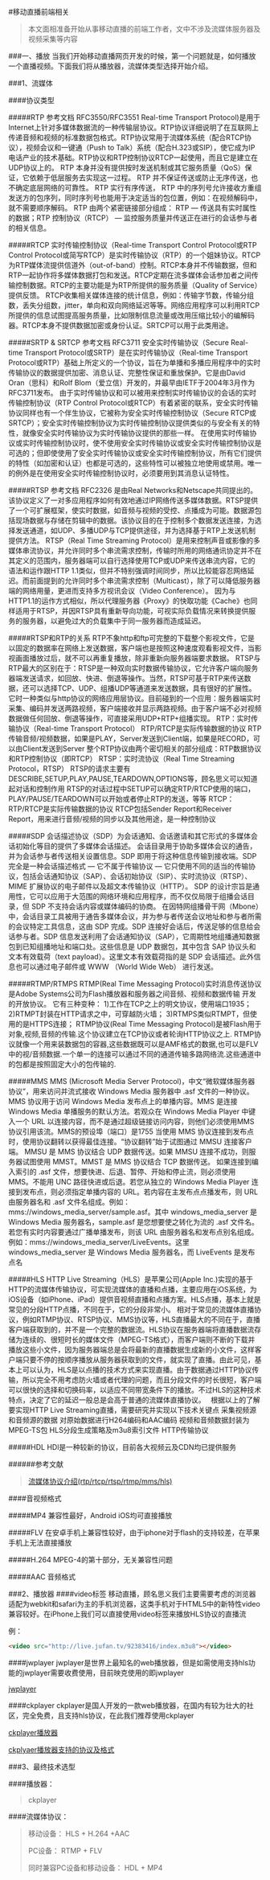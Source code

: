 #移动直播前端相关
> 本文面相准备开始从事移动直播的前端工作者，文中不涉及流媒体服务器及视频采集等内容

###一、播放
当我们开始移动直播网页开发的时候，第一个问题就是，如何播放一个直播视频。下面我们将从播放器，流媒体类型选择开始介绍。

###1、流媒体

####协议类型

#####RTP
    参考文档 RFC3550/RFC3551
    Real-time Transport Protocol)是用于Internet上针对多媒体数据流的一种传输层协议。RTP协议详细说明了在互联网上传递音频和视频的标准数据包格式。RTP协议常用于流媒体系统（配合RTCP协议），视频会议和一键通（Push to Talk）系统（配合H.323或SIP），使它成为IP电话产业的技术基础。RTP协议和RTP控制协议RTCP一起使用，而且它是建立在UDP协议上的。 
    RTP 本身并没有提供按时发送机制或其它服务质量（QoS）保证，它依赖于低层服务去实现这一过程。 RTP 并不保证传送或防止无序传送，也不确定底层网络的可靠性。 RTP 实行有序传送， RTP 中的序列号允许接收方重组发送方的包序列，同时序列号也能用于决定适当的包位置，例如：在视频解码中，就不需要顺序解码。
    RTP 由两个紧密链接部分组成： RTP ― 传送具有实时属性的数据；RTP 控制协议（RTCP） ― 监控服务质量并传送正在进行的会话参与者的相关信息。
      
#####RTCP
    实时传输控制协议（Real-time Transport Control Protocol或RTP Control Protocol或简写RTCP）是实时传输协议（RTP）的一个姐妹协议。RTCP为RTP媒体流提供信道外（out-of-band）控制。RTCP本身并不传输数据，但和RTP一起协作将多媒体数据打包和发送。RTCP定期在流多媒体会话参加者之间传输控制数据。RTCP的主要功能是为RTP所提供的服务质量（Quality of Service）提供反馈。
    RTCP收集相关媒体连接的统计信息，例如：传输字节数，传输分组数，丢失分组数，jitter，单向和双向网络延迟等等。网络应用程序可以利用RTCP所提供的信息试图提高服务质量，比如限制信息流量或改用压缩比较小的编解码器。RTCP本身不提供数据加密或身份认证。SRTCP可以用于此类用途。

#####SRTP & SRTCP
    参考文档 RFC3711
    安全实时传输协议（Secure Real-time Transport Protocol或SRTP）是在实时传输协议（Real-time Transport Protocol或RTP）基础上所定义的一个协议，旨在为单播和多播应用程序中的实时传输协议的数据提供加密、消息认证、完整性保证和重放保护。它是由David Oran（思科）和Rolf Blom（爱立信）开发的，并最早由IETF于2004年3月作为RFC3711发布。
    由于实时传输协议和可以被用来控制实时传输协议的会话的实时传输控制协议（RTP Control Protocol或RTCP）有着紧密的联系，安全实时传输协议同样也有一个伴生协议，它被称为安全实时传输控制协议（Secure RTCP或SRTCP）；安全实时传输控制协议为实时传输控制协议提供类似的与安全有关的特性，就像安全实时传输协议为实时传输协议提供的那些一样。
    在使用实时传输协议或实时传输控制协议时，使不使用安全实时传输协议或安全实时传输控制协议是可选的；但即使使用了安全实时传输协议或安全实时传输控制协议，所有它们提供的特性（如加密和认证）也都是可选的，这些特性可以被独立地使用或禁用。唯一的例外是在使用安全实时传输控制协议时，必须要用到其消息认证特性。

#####RTSP
    参考文档 RFC2326
    是由Real Networks和Netscape共同提出的。该协议定义了一对多应用程序如何有效地通过IP网络传送多媒体数据。RTSP提供了一个可扩展框架，使实时数据，如音频与视频的受控、点播成为可能。数据源包括现场数据与存储在剪辑中的数据。该协议目的在于控制多个数据发送连接，为选择发送通道，如UDP、多播UDP与TCP提供途径，并为选择基于RTP上发送机制提供方法。
    RTSP（Real Time Streaming Protocol）是用来控制声音或影像的多媒体串流协议，并允许同时多个串流需求控制，传输时所用的网络通讯协定并不在其定义的范围内，服务器端可以自行选择使用TCP或UDP来传送串流内容，它的语法和运作跟HTTP 1.1类似，但并不特别强调时间同步，所以比较能容忍网络延迟。而前面提到的允许同时多个串流需求控制（Multicast），除了可以降低服务器端的网络用量，更进而支持多方视讯会议（Video Conference）。 因为与HTTP1.1的运作方式相似，所以代理服务器《Proxy》的快取功能《Cache》也同样适用于RTSP，并因RTSP具有重新导向功能，可视实际负载情况来转换提供服务的服务器，以避免过大的负载集中于同一服务器而造成延迟。

#####RTSP和RTP的关系
    RTP不象http和ftp可完整的下载整个影视文件，它是以固定的数据率在网络上发送数据，客户端也是按照这种速度观看影视文件，当影视画面播放过后，就不可以再重复播放，除非重新向服务器端要求数据。
    RTSP与RTP最大的区别在于：RTSP是一种双向实时数据传输协议，它允许客户端向服务器端发送请求，如回放、快进、倒退等操作。当然，RTSP可基于RTP来传送数据，还可以选择TCP、UDP、组播UDP等通道来发送数据，具有很好的扩展性。它时一种类似与http协议的网络应用层协议。目前碰到的一个应用：服务器端实时采集、编码并发送两路视频，客户端接收并显示两路视频。由于客户端不必对视频数据做任何回放、倒退等操作，可直接采用UDP+RTP+组播实现。
    RTP：实时传输协议（Real-time Transport Protocol） 
	RTP/RTCP是实际传输数据的协议 
	RTP传输音频/视频数据，如果是PLAY，Server发送到Client端，如果是RECORD，可以由Client发送到Server 
	整个RTP协议由两个密切相关的部分组成：RTP数据协议和RTP控制协议（即RTCP） 
	RTSP：实时流协议（Real Time Streaming Protocol，RTSP） 
	RTSP的请求主要有DESCRIBE,SETUP,PLAY,PAUSE,TEARDOWN,OPTIONS等，顾名思义可以知道起对话和控制作用 
	RTSP的对话过程中SETUP可以确定RTP/RTCP使用的端口，PLAY/PAUSE/TEARDOWN可以开始或者停止RTP的发送，等等 
	RTCP： 
	RTP/RTCP是实际传输数据的协议 
	RTCP包括Sender Report和Receiver Report，用来进行音频/视频的同步以及其他用途，是一种控制协议	
	
#####SDP
    会话描述协议（SDP）为会话通知、会话邀请和其它形式的多媒体会话初始化等目的提供了多媒体会话描述。
    会话目录用于协助多媒体会议的通告，并为会话参与者传送相关设置信息。SDP 即用于将这种信息传输到接收端。SDP 完全是一种会话描述格式 ― 它不属于传输协议 ― 它只使用不同的适当的传输协议，包括会话通知协议（SAP）、会话初始协议（SIP）、实时流协议（RTSP）、MIME 扩展协议的电子邮件以及超文本传输协议（HTTP）。
    SDP 的设计宗旨是通用性，它可以应用于大范围的网络环境和应用程序，而不仅仅局限于组播会话目录，但 SDP 不支持会话内容或媒体编码的协商。
    在因特网组播骨干网（Mbone）中，会话目录工具被用于通告多媒体会议，并为参与者传送会议地址和参与者所需的会议特定工具信息，这由 SDP 完成。SDP 连接好会话后，传送足够的信息给会话参与者。SDP 信息发送利用了会话通知协议（SAP），它周期性地组播通知数据包到已知组播地址和端口处。这些信息是 UDP 数据包，其中包含 SAP 协议头和文本有效载荷（text payload）。这里文本有效载荷指的是 SDP 会话描述。此外信息也可以通过电子邮件或 WWW （World Wide Web） 进行发送。

#####RTMP/RTMPS
    RTMP(Real Time Messaging Protocol)实时消息传送协议是Adobe Systems公司为Flash播放器和服务器之间音频、视频和数据传输 开发的开放协议。
	它有三种变种：
	1)工作在TCP之上的明文协议，使用端口1935；
	2)RTMPT封装在HTTP请求之中，可穿越防火墙；
	3)RTMPS类似RTMPT，但使用的是HTTPS连接；
    RTMP协议(Real Time Messaging Protocol)是被Flash用于对象,视频,音频的传输.这个协议建立在TCP协议或者轮询HTTP协议之上.
    RTMP协议就像一个用来装数据包的容器,这些数据既可以是AMF格式的数据,也可以是FLV中的视/音频数据.一个单一的连接可以通过不同的通道传输多路网络流.这些通道中的包都是按照固定大小的包传输的.

#####MMS
	MMS (Microsoft Media Server Protocol)，中文“微软媒体服务器协议”，用来访问并流式接收 Windows Media 服务器中 .asf 文件的一种协议。MMS 协议用于访问 Windows Media 发布点上的单播内容。MMS 是连接 Windows Media 单播服务的默认方法。若观众在 Windows Media Player 中键入一个 URL 以连接内容，而不是通过超级链接访问内容，则他们必须使用MMS 协议引用该流。MMS的预设埠（端口）是1755
    当使用 MMS 协议连接到发布点时，使用协议翻转以获得最佳连接。“协议翻转”始于试图通过 MMSU 连接客户端。 MMSU 是 MMS 协议结合 UDP 数据传送。如果 MMSU 连接不成功，则服务器试图使用 MMST。MMST 是 MMS 协议结合 TCP 数据传送。
	如果连接到编入索引的 .asf 文件，想要快进、后退、暂停、开始和停止流，则必须使用 MMS。不能用 UNC 路径快进或后退。若您从独立的 Windows Media Player 连接到发布点，则必须指定单播内容的 URL。若内容在主发布点点播发布，则 URL 由服务器名和 .asf 文件名组成。例如：mms://windows_media_server/sample.asf。其中 windows_media_server 是 Windows Media 服务器名，sample.asf 是您想要使之转化为流的 .asf 文件名。
	若您有实时内容要通过广播单播发布，则该 URL 由服务器名和发布点别名组成。例如：mms://windows_media_server/LiveEvents。这里 windows_media_server 是 Windows Media 服务器名，而 LiveEvents 是发布点名

#####HLS
	HTTP Live Streaming（HLS）是苹果公司(Apple Inc.)实现的基于HTTP的流媒体传输协议，可实现流媒体的直播和点播，主要应用在iOS系统，为iOS设备（如iPhone、iPad）提供音视频直播和点播方案。HLS点播，基本上就是常见的分段HTTP点播，不同在于，它的分段非常小。
    相对于常见的流媒体直播协议，例如RTMP协议、RTSP协议、MMS协议等，HLS直播最大的不同在于，直播客户端获取到的，并不是一个完整的数据流。HLS协议在服务器端将直播数据流存储为连续的、很短时长的媒体文件（MPEG-TS格式），而客户端则不断的下载并播放这些小文件，因为服务器端总是会将最新的直播数据生成新的小文件，这样客户端只要不停的按顺序播放从服务器获取到的文件，就实现了直播。由此可见，基本上可以认为，HLS是以点播的技术方式来实现直播。由于数据通过HTTP协议传输，所以完全不用考虑防火墙或者代理的问题，而且分段文件的时长很短，客户端可以很快的选择和切换码率，以适应不同带宽条件下的播放。不过HLS的这种技术特点，决定了它的延迟一般总是会高于普通的流媒体直播协议。　
    根据以上的了解要实现HTTP Live Streaming直播，需要研究并实现以下技术关键点
	采集视频源和音频源的数据
	对原始数据进行H264编码和AAC编码
	视频和音频数据封装为MPEG-TS包
	HLS分段生成策略及m3u8索引文件
	HTTP传输协议

#####HDL
	HDl是一种较新的协议，目前各大视频云及CDN均已提供服务

######参考文献
> [流媒体协议介绍(rtp/rtcp/rtsp/rtmp/mms/hls)](http://blog.csdn.net/tttyd/article/details/12032357)

####音视频格式

#####MP4
	兼容性最好，Android iOS均可直接播放

#####FLV
	在安卓手机上兼容性较好，由于iphone对于flash的支持较差，在苹果手机上无法直接播放

#####H.264
	MPEG-4的第十部分，无关兼容性问题

#####AAC
	音频格式

###2、播放器
####video标签
移动直播，顾名思义我们主要需要考虑的浏览器适配为webkit和safari为主的手机浏览器，这类手机对于HTML5中的新特性video兼容较好。在iPhone上我们可以直接使用video标签来播放HLS协议的直播流

例：

```html
<video src="http://live.jufan.tv/92383416/index.m3u8"></video>
```

####jwplayer
jwplayer是世界上最知名的web播放器，但是如需使用支持hls功能的jwplayer需要收费使用，目前映克使用的即jwplayer

[jwplayer](https://www.jwplayer.com)

####ckplayer
ckplayer是国人开发的一款web播放器，在国内有较为壮大的社区，完全免费，且支持hls协议，在此我们推荐使用ckplayer

[ckplayer播放器](http://www.ckplayer.com)

[ckplyaer播放器支持的协议及格式](http://www.ckplayer.com/tool/#p_1_2_5)

###3、最终技术选型

####播放器： 
> ckplayer 

####流媒体协议：
> 移动设备： HLS + H.264 +AAC
> 
> PC设备： RTMP + FLV
> 
> 同时兼容PC设备和移动设备： HDL + MP4